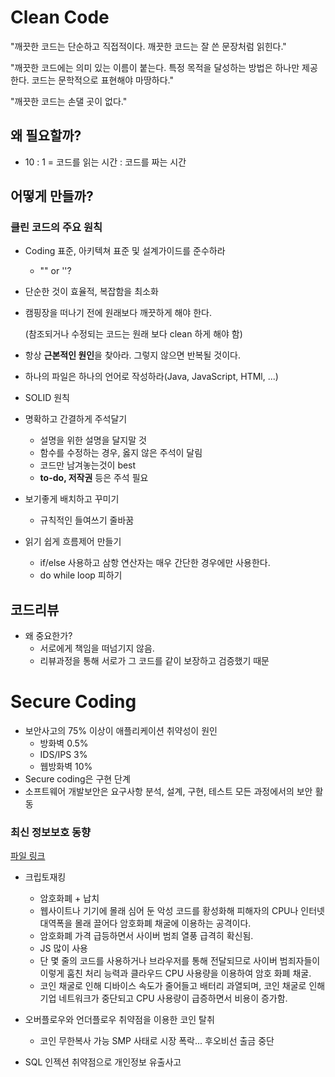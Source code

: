 # Clean Code

"깨끗한 코드는 단순하고 직접적이다. 깨끗한 코드는 잘 쓴 문장처럼 읽힌다."

"깨끗한 코드에는 의미 있는 이름이 붙는다. 특정 목적을 달성하는 방법은 하나만 제공한다. 코드는 문학적으로 표현해야 마땅하다."

"깨끗한 코드는 손댈 곳이 없다."

## 왜 필요할까?

* 10 : 1 = 코드를 읽는 시간 : 코드를 짜는 시간

## 어떻게 만들까?

### 클린 코드의 주요 원칙

* Coding 표준, 아키텍쳐 표준 및 설계가이드를 준수하라

  * "" or ''?

* 단순한 것이 효율적, 복잡함을 최소화

* 캠핑장을 떠나기 전에 원래보다 깨끗하게 해야 한다.

  (참조되거나 수정되는 코드는 원래 보다 clean 하게 해야 함)

* 항상 **근본적인 원인**을 찾아라. 그렇지 않으면 반복될 것이다.

* 하나의 파일은 하나의 언어로 작성하라(Java, JavaScript, HTMl, ...)

* SOLID 원칙
* 명확하고 간결하게 주석달기
  * 설명을 위한 설명을 달지말 것
  * 함수를 수정하는 경우, 옳지 않은 주석이 달림
  * 코드만 남겨놓는것이 best
  * **to-do, 저작권** 등은 주석 필요

* 보기좋게 배치하고 꾸미기
  
  * 규칙적인 들여쓰기 줄바꿈
* 읽기 쉽게 흐름제어 만들기
  * if/else 사용하고 삼항 연산자는 매우 간단한 경우에만 사용한다.
  * do while loop 피하기

## 코드리뷰

* 왜 중요한가?
  * 서로에게 책임을 떠넘기지 않음.
  * 리뷰과정을 통해 서로가 그 코드를 같이 보장하고 검증했기 때문

# Secure Coding

* 보안사고의 75% 이상이 애플리케이션 취약성이 원인
  * 방화벽 0.5%
  * IDS/IPS 3%
  * 웹방화벽 10%
* Secure coding은 구현 단계
* 소프트웨어 개발보안은 요구사항 분석, 설계, 구현, 테스트 모든 과정에서의 보안 활동

### 최신 정보보호 동향

[파일 링크](https://openeg.co.kr/attachment/cfile7.uf@994F21505D2EA47A090A75.pdf)

* 크립토재킹
  * 암호화폐 + 납치
  * 웹사이트나 기기에 몰래 심어 둔 악성 코드를 황성화해 피해자의 CPU나 인터넷 대역폭을 몰래 끌어다 암호화폐 채굴에 이용하는 공격이다.
  * 암호화폐 가격 급등하면서 사이버 범죄 열풍 급격히 확신됨.
  * JS 많이 사용
  * 단 몇 줄의 코드를 사용하거나 브라우저를 통해 전달되므로 사이버 범죄자들이 이렇게 훔친 처리 능력과 클라우드 CPU 사용량을 이용하여 암호 화폐 채굴.
  * 코인 채굴로 인해 디바이스 속도가 줄어들고 배터리 과열되며, 코인 채굴로 인해 기업 네트워크가 중단되고 CPU 사용량이 급증하면서 비용이 증가함.
* 오버플로우와 언더플로우 취약점을 이용한 코인 탈취
  * 코인 무한복사 가능 SMP 사태로 시장 폭락... 후오비선 출금 중단

* SQL 인젝션 취약점으로 개인정보 유출사고
